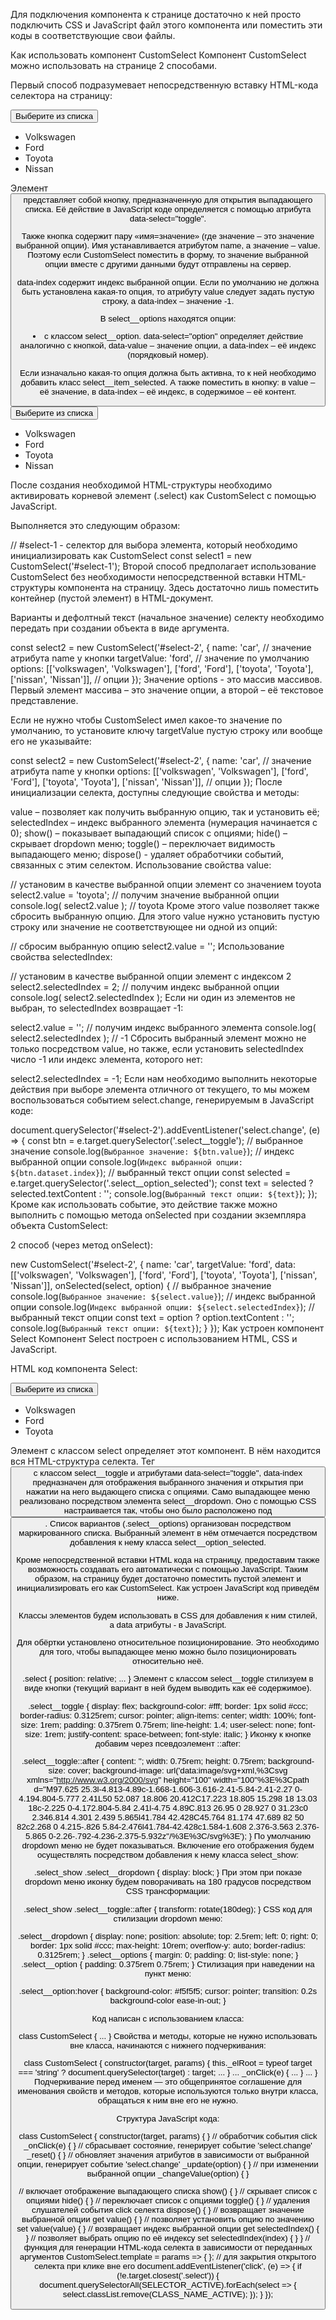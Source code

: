 Для подключения компонента к странице достаточно к ней просто подключить CSS и JavaScript файл этого компонента или поместить эти коды в соответствующие свои файлы.

<!-- подключаем CSS селекта -->
<link rel="stylesheet" href="custom-select.css">

<!-- подключаем JS селекта -->
<script src="custom-select.js"></script>
Как использовать компонент CustomSelect
Компонент CustomSelect можно использовать на странице 2 способами.

Первый способ подразумевает непосредственную вставку HTML-кода селектора на страницу:

<div class="select" id="select-1">
  
  <button type="button" class="select__toggle" name="car" value="" data-select="toggle" data-index="-1">Выберите из списка</button>
  
  <div class="select__dropdown">
    <ul class="select__options">
      <li class="select__option" data-select="option" data-value="volkswagen" data-index="0">Volkswagen</li>
      <li class="select__option" data-select="option" data-value="ford" data-index="1">Ford</li>
      <li class="select__option" data-select="option" data-value="toyota" data-index="2">Toyota</li>
      <li class="select__option" data-select="option" data-value="nissan" data-index="3">Nissan</li>
    </ul>
  </div>
</div>
Элемент <button> представляет собой кнопку, предназначенную для открытия выпадающего списка. Её действие в JavaScript коде определяется с помощью атрибута data-select="toggle".

Также кнопка содержит пару «имя=значение» (где значение – это значение выбранной опции). Имя устанавливается атрибутом name, а значение – value. Поэтому если CustomSelect поместить в форму, то значение выбранной опции вместе с другими данными будут отправлены на сервер.

data-index содержит индекс выбранной опции. Если по умолчанию не должна быть установлена какая-то опция, то атрибуту value следует задать пустую строку, а data-index – значение -1.

В select__options находятся опции: <li> с классом select__option. data-select="option" определяет действие аналогично с кнопкой, data-value – значение опции, а data-index – её индекс (порядковый номер).

Если изначально какая-то опция должна быть активна, то к ней необходимо добавить класс select__item_selected. А также поместить в кнопку: в value – её значение, в data-index – её индекс, в содержимое – её контент.

<div class="select" id="select-1">
  <button type="button" class="select__toggle" name="car" value="ford" data-select="toggle" data-index="1">Выберите из списка</button>
  <div class="select__dropdown">
    <ul class="select__options">
      <li class="select__option" data-select="option" data-value="volkswagen" data-index="0">Volkswagen</li>
      <li class="select__option select__option_selected" data-select="option" data-value="ford" data-index="1">Ford</li>
      <li class="select__option" data-select="option" data-value="toyota" data-index="2">Toyota</li>
      <li class="select__option" data-select="option" data-value="nissan" data-index="3">Nissan</li>
    </ul>
  </div>
</div>
После создания необходимой HTML-структуры необходимо активировать корневой элемент (.select) как CustomSelect с помощью JavaScript.

Выполняется это следующим образом:

// #select-1 - селектор для выбора элемента, который необходимо инициализировать как CustomSelect
const select1 = new CustomSelect('#select-1');
Второй способ предполагает использование CustomSelect без необходимости непосредственной вставки HTML-структуры компонента на страницу. Здесь достаточно лишь поместить контейнер (пустой элемент) в HTML-документ.

<div id="select-2"></div>
Варианты и дефолтный текст (начальное значение) селекту необходимо передать при создании объекта в виде аргумента.

const select2 = new CustomSelect('#select-2', {
  name: 'car', // значение атрибута name у кнопки
  targetValue: 'ford', // значение по умолчанию
  options: [['volkswagen', 'Volkswagen'], ['ford', 'Ford'], ['toyota', 'Toyota'], ['nissan', 'Nissan']], // опции
});
Значение options - это массив массивов. Первый элемент массива – это значение опции, а второй – её текстовое представление.

Если не нужно чтобы CustomSelect имел какое-то значение по умолчанию, то установите ключу targetValue пустую строку или вообще его не указывайте:

const select2 = new CustomSelect('#select-2', {
  name: 'car', // значение атрибута name у кнопки
  options: [['volkswagen', 'Volkswagen'], ['ford', 'Ford'], ['toyota', 'Toyota'], ['nissan', 'Nissan']], // опции
});
После инициализации селекта, доступны следующие свойства и методы:

value – позволяет как получить выбранную опцию, так и установить её;
selectedIndex – индекс выбранного элемента (нумерация начинается с 0);
show() – показывает выпадающий список с опциями;
hide() – скрывает dropdown меню;
toggle() – переключает видимость выпадающего меню;
dispose() - удаляет обработчики событий, связанных с этим селектом.
Использование свойства value:

// установим в качестве выбранной опции элемент со значением toyota
select2.value = 'toyota';
// получим значение выбранной опции
console.log( select2.value ); // toyota
Кроме этого value позволяет также сбросить выбранную опцию. Для этого value нужно установить пустую строку или значение не соответствующее ни одной из опций:

// сбросим выбранную опцию
select2.value = '';
Использование свойства selectedIndex:

// установим в качестве выбранной опции элемент с индексом 2
select2.selectedIndex = 2;
// получим индекс выбранной опции
console.log( select2.selectedIndex );
Если ни один из элементов не выбран, то selectedIndex возвращает -1:

select2.value = '';
// получим индекс выбранного элемента
console.log( select2.selectedIndex ); // -1
Сбросить выбранный элемент можно не только посредством value, но также, если установить selectedIndex число -1 или индекс элемента, которого нет:

select2.selectedIndex = -1;
Если нам необходимо выполнить некоторые действия при выборе элемента отличного от текущего, то мы можем воспользоваться событием select.change, генерируемым в JavaScript коде:

document.querySelector('#select-2').addEventListener('select.change', (e) => {
  const btn = e.target.querySelector('.select__toggle');
  // выбранное значение
  console.log(`Выбранное значение: ${btn.value}`);
   // индекс выбранной опции
  console.log(`Индекс выбранной опции: ${btn.dataset.index}`);
  // выбранный текст опции
  const selected = e.target.querySelector('.select__option_selected');
  const text = selected ? selected.textContent : '';
  console.log(`Выбранный текст опции: ${text}`);
});
Кроме как использовать событие, это действие также можно выполнить с помощью метода onSelected при создании экземпляра объекта CustomSelect:

2 способ (через метод onSelect):

new CustomSelect('#select-2', {
  name: 'car',
  targetValue: 'ford',
  data: [['volkswagen', 'Volkswagen'], ['ford', 'Ford'], ['toyota', 'Toyota'], ['nissan', 'Nissan']],
  onSelected(select, option) {
    // выбранное значение
    console.log(`Выбранное значение: ${select.value}`);
    // индекс выбранной опции
    console.log(`Индекс выбранной опции: ${select.selectedIndex}`);
    // выбранный текст опции
    const text = option ? option.textContent : '';
    console.log(`Выбранный текст опции: ${text}`);
  }
});
Как устроен компонент Select
Компонент Select построен с использованием HTML, CSS и JavaScript.

HTML код компонента Select:

<div class="select">
  <button type="button" class="select__toggle" name="car" value="" data-select="toggle" data-index="-1">Выберите из списка</button>
  <div class="select__dropdown">
    <ul class="elect__options">
      <li class="elect__option" data-select="option" data-value="volkswagen" data-index="0">Volkswagen</li>
      <li class="elect__option elect__option_selected" data-select="option" data-value="ford" data-index="1">Ford</li>
      <li class="elect__option" data-select="option" data-value="toyota" data-index="2">Toyota</li>
    </ul>
  </div>
</div>
Элемент с классом select определяет этот компонент. В нём находится вся HTML-структура селекта. Тег <button> с классом select__toggle и атрибутами data-select="toggle", data-index предназначен для отображения выбранного значения и открытия при нажатии на него выдающего списка с опциями. Само выпадающее меню реализовано посредством элемента select__dropdown. Оно с помощью CSS настраивается так, чтобы оно было расположено под <button>. Список вариантов (.select__options) организован посредством маркированного списка. Выбранный элемент в нём отмечается посредством добавления к нему класса select__option_selected.

Кроме непосредственной вставки HTML кода на страницу, предоставим также возможность создавать его автоматически с помощью JavaScript. Таким образом, на страницу будет достаточно поместить пустой элемент и инициализировать его как CustomSelect. Как устроен JavaScript код приведём ниже.

Классы элементов будем использовать в CSS для добавления к ним стилей, а data атрибуты - в JavaScript.

Для обёртки установлено относительное позиционирование. Это необходимо для того, чтобы выпадающее меню можно было позиционировать относительно неё.

.select {
  position: relative;
  ...
}
Элемент с классом select__toggle стилизуем в виде кнопки (текущий вариант в ней будем выводить как её содержимое).

.select__toggle {
  display: flex;
  background-color: #fff;
  border: 1px solid #ccc;
  border-radius: 0.3125rem;
  cursor: pointer;
  align-items: center;
  width: 100%;
  font-size: 1rem;
  padding: 0.375rem 0.75rem;
  line-height: 1.4;
  user-select: none;
  font-size: 1rem;
  justify-content: space-between;
  font-style: italic;
}
Иконку к кнопке добавим через псевдоэлемент ::after:

.select__toggle::after {
  content: '';
  width: 0.75rem;
  height: 0.75rem;
  background-size: cover;
  background-image: url('data:image/svg+xml,%3Csvg xmlns="http://www.w3.org/2000/svg" height="100" width="100"%3E%3Cpath d="M97.625 25.3l-4.813-4.89c-1.668-1.606-3.616-2.41-5.84-2.41-2.27 0-4.194.804-5.777 2.41L50 52.087 18.806 20.412C17.223 18.805 15.298 18 13.03 18c-2.225 0-4.172.804-5.84 2.41l-4.75 4.89C.813 26.95 0 28.927 0 31.23c0 2.346.814 4.301 2.439 5.865l41.784 42.428C45.764 81.174 47.689 82 50 82c2.268 0 4.215-.826 5.84-2.476l41.784-42.428c1.584-1.608 2.376-3.563 2.376-5.865 0-2.26-.792-4.236-2.375-5.932z"/%3E%3C/svg%3E');
}
По умолчанию dropdown меню не будет показываться. Включение его отображения будем осуществлять посредством добавления к нему класса select_show:

.select_show .select__dropdown {
  display: block;
}
При этом при показе dropdown меню иконку будем поворачивать на 180 градусов посредством CSS трансформации:

.select_show .select__toggle::after {
  transform: rotate(180deg);
}
CSS код для стилизации dropdown меню:

.select__dropdown {
  display: none;
  position: absolute;
  top: 2.5rem;
  left: 0;
  right: 0;
  border: 1px solid #ccc;
  max-height: 10rem;
  overflow-y: auto;
  border-radius: 0.3125rem;
}
.select__options {
  margin: 0;
  padding: 0;
  list-style: none;
}
.select__option {
  padding: 0.375rem 0.75rem;
}
Стилизация при наведении на пункт меню:

.select__option:hover {
  background-color: #f5f5f5;
  cursor: pointer;
  transition: 0.2s background-color ease-in-out;
}

Код написан с использованием класса:


class CustomSelect {
  ...
}
Свойства и методы, которые не нужно использовать вне класса, начинаются с нижнего подчеркивания:

class CustomSelect {
  constructor(target, params) {
    this._elRoot = typeof target === 'string' ? document.querySelector(target) : target;
    ...
  }
  ...
  _onClick(e) { ... }
  ...
}
Подчеркивание перед именем — это общепринятое соглашение для именования свойств и методов, которые используются только внутри класса, обращаться к ним вне его не нужно.

Структура JavaScript кода:

class CustomSelect {
  constructor(target, params) { }
  // обработчик события click
  _onClick(e) { }
  // сбрасывает состояние, генерирует событие 'select.change'
  _reset() { }
  // обновляет значения атрибутов в зависимости от выбранной опции, генерирует событие 'select.change'
  _update(option) { }
  // при изменении выбранной опции
  _changeValue(option) { }

  // включает отображение выпадающего списка
  show() { }
  // скрывает список с опциями
  hide() { }
  // переключает список с опциями
  toggle() { }
  // удаления слушателей события click селекта
  dispose() { }
  // возвращает значение выбранной опции
  get value() { }
  // позволяет установить опцию по значению
  set value(value) { }
  // возвращает индекс выбранной опции
  get selectedIndex() { }
  // позволяет выбрать опцию по её индексу
  set selectedIndex(index) { }
}
// функция для генерации HTML-кода селекта в зависимости от переданных аргументов
CustomSelect.template = params => { };
// для закрытия открытого селекта при клике вне его
document.addEventListener('click', (e) => {
  if (!e.target.closest('.select')) {
    document.querySelectorAll(SELECTOR_ACTIVE).forEach(select => {
      select.classList.remove(CLASS_NAME_ACTIVE);
    });
  }
});